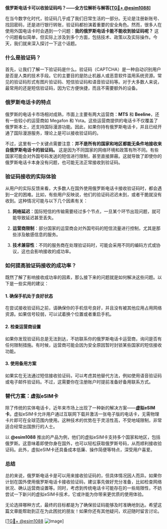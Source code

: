 **俄罗斯电话卡可以收验证码吗？——全方位解析与解答[[TG💪+ @esim1088](https://t.me/s/esim1088)]**

在当今数字化时代，验证码几乎成了我们日常生活的一部分。无论是注册新账号、找回密码，还是进行银行转账，验证码都扮演着重要的安全角色。然而，很多人在使用外国电话卡时会遇到一个问题：**我的俄罗斯电话卡能不能收到验证码呢？** 这个问题看似简单，但实际上涉及到多个方面，包括技术、政策以及实际操作。今天，我们就来深入探讨一下这个话题。

### 什么是验证码？

首先，让我们了解一下验证码是什么。验证码（CAPTCHA）是一种自动识别用户是否是人类的技术手段。它的主要目的是防止机器人或恶意软件滥用系统资源。常见的验证码形式有图片验证码、短信验证码和语音验证码等。对于大多数人来说，最常用的还是短信验证码，因为它方便快捷，而且不需要额外的设备。

### 俄罗斯电话卡的特点

俄罗斯的电话卡市场相对成熟，市面上主要有两大运营商：**MTS** 和 **Beeline**，还有一些较小的运营商如 Megafon 和 Yota。这些运营商提供的电话卡不仅覆盖了俄罗斯本土，还支持国际漫游功能。因此，如果你持有俄罗斯电话卡，并且已经开通了国际漫游服务，理论上是可以接收验证码的。

不过，这里有一个关键点需要注意：**并不是所有的国家和地区都能无条件地接收来自俄罗斯电话卡的验证码。** 这是因为不同国家的网络环境和政策有所不同。有些国家可能会对外国号码发送的短信进行限制，甚至直接屏蔽。这就导致了即使你的俄罗斯电话卡本身没有问题，也可能无法正常接收到验证码。

### 验证码接收的实际体验

从用户的实际反馈来看，大多数人在国外使用俄罗斯电话卡接收验证码时，都会遇到一定的困难。比如，有些用户反映说，他们的验证码迟迟未到，或者干脆就没有收到。这种情况可能与以下几个因素有关：

1. **网络延迟**：国际短信的传输需要经过多个节点，一旦某个环节出现问题，就可能导致延迟甚至丢失。
   
2. **运营商限制**：部分国家的运营商会对外国号码的短信流量进行控制，尤其是那些涉及敏感信息的服务。
   
3. **技术兼容性**：不同的服务商在处理验证码时，可能会采用不同的编码方式或协议，这也会影响接收的成功率。

### 如何提高验证码接收的成功率？

既然了解了影响接收成功率的因素，那么接下来的问题就是如何解决这些问题。以下是一些实用的建议：

#### 1. 确保手机处于良好状态
在尝试接收验证码之前，请确保你的手机信号良好，并且没有被其他应用占用网络资源。如果信号较弱，可以试着换个位置或者重启手机。

#### 2. 检查运营商设置
如果你发现验证码总是无法到达，不妨联系你的俄罗斯电话卡运营商，询问是否有任何限制措施。有时候，运营商可能会因为安全原因暂时封锁某些国家的短信接收功能。

#### 3. 使用备用方案
如果实在无法通过短信接收验证码，可以考虑其他替代方法，例如使用语音验证码或电子邮件验证码。不过，这需要你在注册账户时提前准备好备用联系方式。

### 替代方案：虚拟eSIM卡

除了传统的实体电话卡，近年来市场上出现了一种新的解决方案——**虚拟eSIM卡**。虚拟eSIM卡允许用户通过互联网下载并激活一张电子版的电话卡，无需物理卡片即可在全球范围内使用。这种技术的优势在于灵活性高，不受地域限制，非常适合经常出国旅行的人士。

以 **@esim1088** 推出的产品为例，他们的虚拟eSIM卡支持多个国家和地区，包括俄罗斯。这意味着即使你身在国外，也可以轻松获取俄罗斯号码，从而顺利接收验证码。此外，虚拟eSIM卡还具备成本低廉、操作简便等特点，深受用户喜爱。

### 总结

总的来说，俄罗斯电话卡是可以用来接收验证码的，但具体情况因人而异。如果你计划在国外使用俄罗斯电话卡接收验证码，建议事先做好充分准备，比如检查网络状况、确认运营商设置等。同时，考虑到传统电话卡可能存在的一些局限性，不妨尝试一下新兴的虚拟eSIM卡技术，它或许能为你带来更优质的使用体验。

无论选择哪种方式，最终的目标都是为了确保验证码能够及时准确地到达。希望这篇文章能帮助到正在为此困扰的朋友！如果你还有其他疑问，欢迎随时留言讨论。

[[TG💪+ @esim1088](https://t.me/s/esim1088) ![Image](https://i.postimg.cc/4NQfJmqS/Snipaste-2025-05-13-00-14-12.png)]